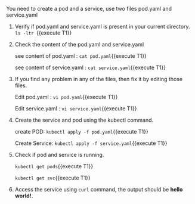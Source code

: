 You need to create a pod and a service, use two files pod.yaml and service.yaml

1. Verify if pod.yaml and service.yaml is present in your current directory.
    `ls -ltr `{{execute T1}}

2. Check the content of the pod.yaml and service.yaml
    
    see content of pod.yaml : `cat pod.yaml`{{execute T1}}

    see content of service.yaml : `cat service.yaml`{{execute T1}}


3. If you find any problem in any of the files, then fix it by editing those files.

    Edit pod.yaml : ``vi pod.yaml``{{execute T1}}

    Edit service.yaml : ``vi service.yaml``{{execute T1}}

4. Create the service and pod using the kubectl command.

    create POD: ``kubectl apply -f pod.yaml``{{execute T1}}

    Create Service: ``kubectl apply -f service.yaml``{{execute T1}}

5. Check if pod and service is running.

    ``kubectl get pods``{{execute T1}}

    ``kubectl get svc``{{execute T1}}

6. Access the service using `curl` command, the output should be <B>hello world!</B>.
